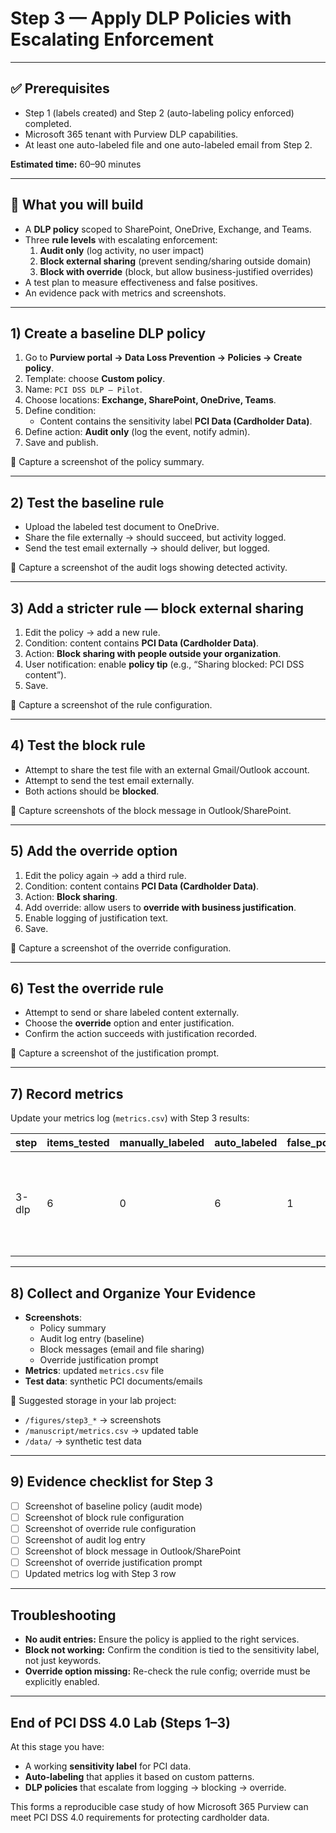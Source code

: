 # Step 3 — Apply DLP Policies with Escalating Enforcement

---

## ✅ Prerequisites

- Step 1 (labels created) and Step 2 (auto-labeling policy enforced) completed.  
- Microsoft 365 tenant with Purview DLP capabilities.  
- At least one auto-labeled file and one auto-labeled email from Step 2.  

**Estimated time:** 60–90 minutes  

---

## 🔎 What you will build

- A **DLP policy** scoped to SharePoint, OneDrive, Exchange, and Teams.  
- Three **rule levels** with escalating enforcement:  
  1. **Audit only** (log activity, no user impact)  
  2. **Block external sharing** (prevent sending/sharing outside domain)  
  3. **Block with override** (block, but allow business-justified overrides)  
- A test plan to measure effectiveness and false positives.  
- An evidence pack with metrics and screenshots.  

---

## 1) Create a baseline DLP policy

1. Go to **Purview portal → Data Loss Prevention → Policies → Create policy**.  
2. Template: choose **Custom policy**.  
3. Name: `PCI DSS DLP – Pilot`.  
4. Choose locations: **Exchange, SharePoint, OneDrive, Teams**.  
5. Define condition:  
   - Content contains the sensitivity label **PCI Data (Cardholder Data)**.  
6. Define action: **Audit only** (log the event, notify admin).  
7. Save and publish.  

📸 Capture a screenshot of the policy summary.  

---

## 2) Test the baseline rule

- Upload the labeled test document to OneDrive.  
- Share the file externally → should succeed, but activity logged.  
- Send the test email externally → should deliver, but logged.  

📸 Capture a screenshot of the audit logs showing detected activity.  

---

## 3) Add a stricter rule — block external sharing

1. Edit the policy → add a new rule.  
2. Condition: content contains **PCI Data (Cardholder Data)**.  
3. Action: **Block sharing with people outside your organization**.  
4. User notification: enable **policy tip** (e.g., “Sharing blocked: PCI DSS content”).  
5. Save.  

📸 Capture a screenshot of the rule configuration.  

---

## 4) Test the block rule

- Attempt to share the test file with an external Gmail/Outlook account.  
- Attempt to send the test email externally.  
- Both actions should be **blocked**.  

📸 Capture screenshots of the block message in Outlook/SharePoint.  

---

## 5) Add the override option

1. Edit the policy again → add a third rule.  
2. Condition: content contains **PCI Data (Cardholder Data)**.  
3. Action: **Block sharing**.  
4. Add override: allow users to **override with business justification**.  
5. Enable logging of justification text.  
6. Save.  

📸 Capture a screenshot of the override configuration.  

---

## 6) Test the override rule

- Attempt to send or share labeled content externally.  
- Choose the **override** option and enter justification.  
- Confirm the action succeeds with justification recorded.  

📸 Capture a screenshot of the justification prompt.  

---

## 7) Record metrics

Update your metrics log (`metrics.csv`) with Step 3 results:

| step       | items_tested | manually_labeled | auto_labeled | false_positives | notes                                        | timestamp   |
|------------|--------------|------------------|--------------|-----------------|----------------------------------------------|-------------|
| 3-dlp      | 6            | 0                | 6            | 1               | DLP enforced: 2 blocked, 1 override, 1 false positive | YYYY-MM-DD |

---

## 8) Collect and Organize Your Evidence

- **Screenshots**:  
  - Policy summary  
  - Audit log entry (baseline)  
  - Block messages (email and file sharing)  
  - Override justification prompt  
- **Metrics**: updated `metrics.csv` file  
- **Test data**: synthetic PCI documents/emails  

📂 Suggested storage in your lab project:  
- `/figures/step3_*` → screenshots  
- `/manuscript/metrics.csv` → updated table  
- `/data/` → synthetic test data  

---

## 9) Evidence checklist for Step 3

- [ ] Screenshot of baseline policy (audit mode)  
- [ ] Screenshot of block rule configuration  
- [ ] Screenshot of override rule configuration  
- [ ] Screenshot of audit log entry  
- [ ] Screenshot of block message in Outlook/SharePoint  
- [ ] Screenshot of override justification prompt  
- [ ] Updated metrics log with Step 3 row  

---

## Troubleshooting

- **No audit entries:** Ensure the policy is applied to the right services.  
- **Block not working:** Confirm the condition is tied to the sensitivity label, not just keywords.  
- **Override option missing:** Re-check the rule config; override must be explicitly enabled.  

---

## End of PCI DSS 4.0 Lab (Steps 1–3)

At this stage you have:  
- A working **sensitivity label** for PCI data.  
- **Auto-labeling** that applies it based on custom patterns.  
- **DLP policies** that escalate from logging → blocking → override.  

This forms a reproducible case study of how Microsoft 365 Purview can meet PCI DSS 4.0 requirements for protecting cardholder data.  

